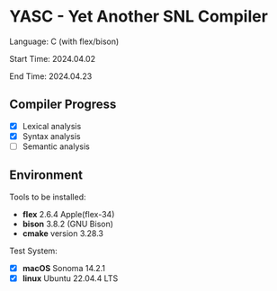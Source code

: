 # YASC - Yet Another SNL Compiler

Language: C (with flex/bison)

Start Time: 2024.04.02

End Time: 2024.04.23

## Compiler Progress

- [x] Lexical analysis
- [x] Syntax analysis
- [ ] Semantic analysis

## Environment

Tools to be installed:

- **flex** 2.6.4 Apple(flex-34)
- **bison** 3.8.2 (GNU Bison)
- **cmake** version 3.28.3

Test System:

- [x] **macOS** Sonoma 14.2.1
- [x] **linux** Ubuntu 22.04.4 LTS